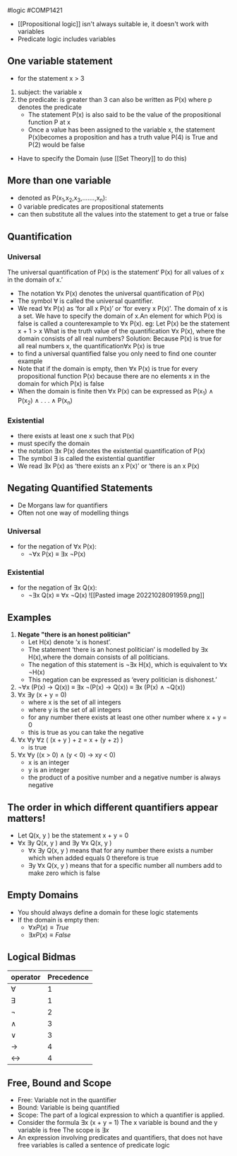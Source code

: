#logic #COMP1421 
- [[Propositional logic]] isn't always suitable ie, it doesn't work with variables
- Predicate logic includes variables
## One variable statement
- for the statement x > 3
1. subject: the variable x
2. the predicate: is greater than 3
	can also be written as P(x) where p denotes the predicate
	- The statement P(x) is also said to be the value of the propositional function P at x
	- Once a value has been assigned to the variable x, the statement P(x)becomes a proposition and has a truth value
	P(4) is True and P(2) would be false
- Have to specify the Domain (use [[Set Theory]] to do this)

## More than one variable
- denoted as P(x<sub>1</sub>,x<sub>2</sub>,x<sub>3</sub>,.......,x<sub>n</sub>):
- 0 variable predicates are propositional statements
- can then substitute all the values into the statement to get a true or false

## Quantification
### Universal
The universal quantification of P(x) is the statement‘
	P(x) for all values of x in the domain of x.’
- The notation ∀x P(x) denotes the universal quantification of P(x)
- The symbol ∀ is called the universal quantifier.
- We read ∀x P(x) as ‘for all x P(x)’ or ‘for every x P(x)’.
The domain of x is a set. We have to specify the domain of x.An element for which P(x) is false is called a counterexample to ∀x P(x).
	eg: Let P(x) be the statement x + 1 > x
	What is the truth value of the quantification ∀x P(x), where the domain consists of all real numbers?
	Solution: Because P(x) is true for all real numbers x, the quantification∀x P(x) is true
- to find a universal quantified false you only need to find one counter example
- Note that if the domain is empty, then ∀x P(x) is true for every propositional function P(x) because there are no elements x in the domain for which P(x) is false
- When the domain is finite then ∀x P(x) can be expressed as P(x<sub>1</sub>) ∧ P(x<sub>2</sub>) ∧ . . . ∧ P(x<sub>n</sub>)
### Existential
- there exists at least one x such that P(x)
- must specify the domain
- the notation ∃x P(x) denotes the existential quantification of P(x)
- The symbol ∃ is called the existential quantifier
- We read ∃x P(x) as ‘there exists an x P(x)’ or ‘there is an x P(x)

## Negating Quantified Statements
- De Morgans law for quantifiers
- Often not one way of modelling things
### Universal
- for the negation of ∀x P(x):
	- ¬∀x P(x) ≡ ∃x ¬P(x)
### Existential
- for the negation of ∃x Q(x):
	- ¬∃x Q(x) ≡ ∀x ¬Q(x)
![[Pasted image 20221028091959.png]]

## Examples
1. **Negate "there is an honest politician"**
	- Let H(x) denote ‘x is honest’.
	- The statement ‘there is an honest politician’ is modelled by ∃x H(x),where the domain consists of all politicians.
	- The negation of this statement is ¬∃x H(x), which is equivalent to ∀x ¬H(x)
	- This negation can be expressed as ‘every politician is dishonest.’
2. ¬∀x (P(x) → Q(x)) $\equiv$ ∃x ¬(P(x) → Q(x)) $\equiv$ ∃x (P(x) ∧ ¬Q(x))
3. ∀x ∃y (x + y = 0)
	- where x is the set of all integers
	- where y is the set of all integers
	- for any number there exists at least one other number where x + y = 0
	- this is true as you can take the negative
4. ∀x ∀y ∀z ( (x + y ) + z = x + (y + z) )
	- is true
5. ∀x ∀y ((x > 0) ∧ (y < 0) → xy < 0)
	- x is an integer
	- y is an integer
	- the product of a positive number and a negative number is always negative

## The order in which different quantifiers appear matters!
- Let Q(x, y ) be the statement x + y = 0
-   ∀x ∃y Q(x, y )    and    ∃y ∀x Q(x, y ) 
	- ∀x ∃y Q(x, y ) means that for any number there exists a number which when added equals 0 therefore is true
	- ∃y ∀x Q(x, y ) means that for a specific number all numbers add to make zero which is false

## Empty Domains
- You should always define a domain for these logic statements
- If the domain is empty then:
	- $\forall x P(x)\equiv True$
	- $\exists x P(x) \equiv False$
 
## Logical Bidmas
| operator  | Precedence |
| --------- | ---------- |
| $\forall$ | 1          |
| $\exists$ | 1          |
| ¬         | 2          |
| $\wedge$  | 3          |
| $\vee$    | 3          |
| ->        | 4          |
| <->       | 4          |

## Free, Bound and Scope
- Free: Variable not in the quantifier 
- Bound: Variable is being quantified
- Scope: The part of a logical expression to which a quantifier is applied.
- Consider the formula ∃x (x + y = 1)
	The x variable is bound and the y variable is free
	The scope is $\exists x$
- An expression involving predicates and quantifiers, that does not have free variables is called a sentence of predicate logic